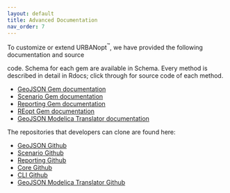 ```yaml
---
layout: default
title: Advanced Documentation
nav_order: 7
---
```


To customize or extend URBANopt<sup>&trade;</sup>, we have provided the following documentation and source

code. Schema for each gem are available in Schema. Every method is described in detail in
Rdocs; click through for source code of each method.

- [GeoJSON Gem documentation](https://urbanopt.github.io/urbanopt-geojson-gem/)
- [Scenario Gem documentation](https://urbanopt.github.io/urbanopt-scenario-gem/)
- [Reporting Gem documentation](https://urbanopt.github.io/urbanopt-reporting-gem/)
- [REopt Gem documentation](https://urbanopt.github.io/urbanopt-reopt-gem/)
- [GeoJSON Modelica Translator documentation](https://urbanopt.github.io/geojson-modelica-translator/)

The repositories that developers can clone are found here:

- [GeoJSON Github](https://github.com/urbanopt/urbanopt-geojson-gem)
- [Scenario Github](https://github.com/urbanopt/urbanopt-scenario-gem)
- [Reporting Github](https://github.com/urbanopt/urbanopt-reporting-gem)
- [Core Github](https://github.com/urbanopt/urbanopt-core-gem)
- [CLI Github](https://github.com/urbanopt/urbanopt-cli)
- [GeoJSON Modelica Translator Github](https://github.com/urbanopt/geojson-modelica-translator)
